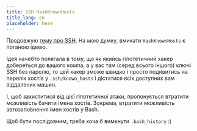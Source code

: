 ```yaml
---
title: SSH HashKnownHosts
title_lang: en
placeholder: here
---
```


Продовжую [тему про SSH][1]. На мою думку, вмикати `HashKnownHosts` є поганою ідеею.

Ідея начебто полягала в тому, що як якийсь гіпотетичний хакер добере́ться до вашого компа, а у вас там (серед всього іншого) ключі SSH без паролю, то цей хакер зможе швидко і просто подивитись на перелік хості́в у `.ssh/known_hosts` і дістатися всіх доступних вам віддалених машин.

І, щоб захиститися від цієї гіпотетичної атаки, пропонується втратити можливість бачити імена хості́в. Зокрема, втратити можливість автозапо́внення імен хостів у Bash.

Щоб бути послідовним, треба хоча б вимкнути `.bash_history` :)

[1]: /fixme
